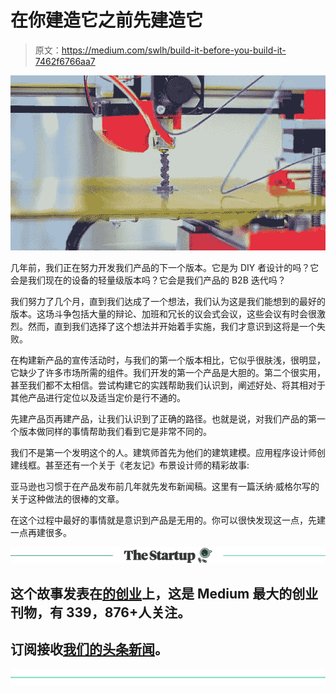 # 在你建造它之前先建造它

> 原文：<https://medium.com/swlh/build-it-before-you-build-it-7462f6766aa7>

![](img/2e86e49ce74184a2a2918aeed0cbf5f3.png)

几年前，我们正在努力开发我们产品的下一个版本。它是为 DIY 者设计的吗？它会是我们现在的设备的轻量级版本吗？它会是我们产品的 B2B 迭代吗？

我们努力了几个月，直到我们达成了一个想法，我们认为这是我们能想到的最好的版本。这场斗争包括大量的辩论、加班和冗长的议会式会议，这些会议有时会很激烈。然而，直到我们选择了这个想法并开始着手实施，我们才意识到这将是一个失败。

在构建新产品的宣传活动时，与我们的第一个版本相比，它似乎很肤浅，很明显，它缺少了许多市场所需的组件。我们开发的第一个产品是大胆的。第二个很实用，甚至我们都不太相信。尝试构建它的实践帮助我们认识到，阐述好处、将其相对于其他产品进行定位以及适当定价是行不通的。

先建产品页再建产品，让我们认识到了正确的路径。也就是说，对我们产品的第一个版本做同样的事情帮助我们看到它是非常不同的。

我们不是第一个发明这个的人。建筑师首先为他们的建筑建模。应用程序设计师创建线框。甚至还有一个关于《老友记》布景设计师的精彩故事:

亚马逊也习惯于在产品发布前几年就先发布新闻稿。这里有一篇沃纳·威格尔写的关于这种做法的很棒的文章。

在这个过程中最好的事情就是意识到产品是无用的。你可以很快发现这一点，先建一点再建很多。

[![](img/308a8d84fb9b2fab43d66c117fcc4bb4.png)](https://medium.com/swlh)

## 这个故事发表在[的创业](https://medium.com/swlh)上，这是 Medium 最大的创业刊物，有 339，876+人关注。

## 订阅接收[我们的头条新闻](http://growthsupply.com/the-startup-newsletter/)。

[![](img/b0164736ea17a63403e660de5dedf91a.png)](https://medium.com/swlh)